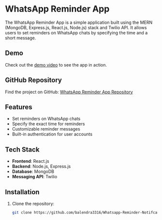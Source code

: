 # WhatsApp Reminder App

The WhatsApp Reminder App is a simple application built using the MERN (MongoDB, Express.js, React.js, Node.js) stack and Twilio API. It allows users to set reminders on WhatsApp chats by specifying the time and a short message.

## Demo

Check out the [demo video](https://www.linkedin.com/posts/balendra-singh-parihar-b9588a234_mernstack-whatsappreminders-webdevelopment-activity-7159910613723295744-mFdE?utm_source=share&utm_medium=member_desktop) to see the app in action.

## GitHub Repository

Find the project on GitHub: [WhatsApp Reminder App Repository](https://github.com/balendra3316/Whatsapp-Reminder-Notifcation-MERN)

## Features

- Set reminders on WhatsApp chats
- Specify the exact time for reminders
- Customizable reminder messages
- Built-in authentication for user accounts

## Tech Stack

- **Frontend**: React.js
- **Backend**: Node.js, Express.js
- **Database**: MongoDB
- **Messaging API**: Twilio

## Installation

1. Clone the repository:
   ```bash
   git clone https://github.com/balendra3316/Whatsapp-Reminder-Notifcation-MERN.git
